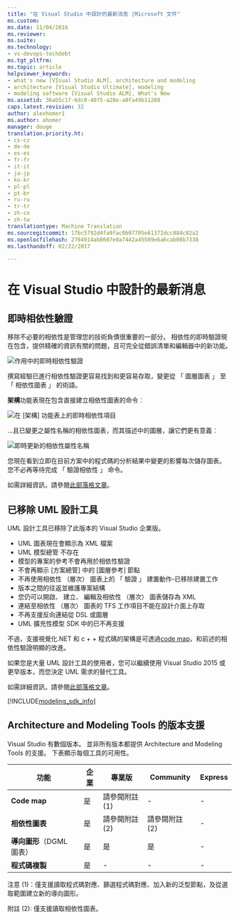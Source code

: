 ```yaml
---
title: "在 Visual Studio 中設計的最新消息 |Microsoft 文件"
ms.custom: 
ms.date: 11/04/2016
ms.reviewer: 
ms.suite: 
ms.technology:
- vs-devops-techdebt
ms.tgt_pltfrm: 
ms.topic: article
helpviewer_keywords:
- what's new [VIsual Studio ALM], architecture and modeling
- architecture [Visual Studio Ultimate], modeling
- modeling software [Visual Studio ALM], What's New
ms.assetid: 36ab5c17-6dc0-4075-a28e-a0fa49b11260
caps.latest.revision: 32
author: alexhomer1
ms.author: ahomer
manager: douge
translation.priority.ht:
- cs-cz
- de-de
- es-es
- fr-fr
- it-it
- ja-jp
- ko-kr
- pl-pl
- pt-br
- ru-ru
- tr-tr
- zh-cn
- zh-tw
translationtype: Machine Translation
ms.sourcegitcommit: 17bc5792d4fa9fac0b97705e61372dcc884c82a2
ms.openlocfilehash: 2704914ab8607e0a7442a45589e6a6cab08b7338
ms.lasthandoff: 02/22/2017

---
```

# <a name="what39s-new-for-design-in-visual-studio"></a>在 Visual Studio 中設計的最新消息

## <a name="live-dependency-validation"></a>即時相依性驗證

移除不必要的相依性是管理您的技術負債很重要的一部分。
相依性的即時驗證現在包含，提供精確的資訊有關的問題，且可完全從錯誤清單和編輯器中的新功能。

![作用中的即時相依性驗證](~/docs/modeling/media/dep-validation-whatsnew-01.png)

撰寫經驗已進行相依性驗證更容易找到和更容易存取，變更從 「 圖層圖表 」 至 「 相依性圖表 」 的術語。

**架構**功能表現在包含直接建立相依性圖表的命令︰

![在 [架構] 功能表上的即時相依性項目](~/docs/modeling/media/dep-validation-whatsnew-02.png)

...且已變更之屬性名稱的相依性圖表，而其描述中的圖層，讓它們更有意義︰

![即時更新的相依性屬性名稱](~/docs/modeling/media/dep-validation-whatsnew-03.png)

您現在看到立即在目前方案中的程式碼的分析結果中變更的影響每次儲存圖表。 您不必再等待完成 「 驗證相依性 」 命令。

如需詳細資訊，請參閱[此部落格文章](https://blogs.msdn.microsoft.com/visualstudioalm/2016/10/07/live-architecture-dependency-validation-in-visual-studio-15-preview-5/)。 
 
## <a name="uml-designers-have-been-removed"></a>已移除 UML 設計工具

UML 設計工具已移除了此版本的 Visual Studio 企業版。

* UML 圖表現在會顯示為 XML 檔案
* UML 模型總管 不存在
* 模型的專案的參考不會再用於相依性驗證
* 不會再顯示 [方案總管] 中的 [圖層參考] 節點
* 不再使用相依性 （層次） 圖表上的 「 驗證 」 建置動作-已移除建置工作 
* 版本之間的往返並維護專案結構
* 您仍可以開啟、 建立、 編輯及相依性 （層次） 圖表儲存為 XML
* 連結至相依性 （層次） 圖表的 TFS 工作項目不能在設計介面上存取
* 不再支援反向連結從 DSL 或圖層 
* UML 擴充性模型 SDK 中的已不再支援

不過，支援視覺化.NET 和 c + + 程式碼的架構是可透過[code map](map-dependencies-across-your-solutions.md)，和前述的相依性驗證明顯的改進。

如果您是大量 UML 設計工具的使用者，您可以繼續使用 Visual Studio 2015 或更早版本，而您決定 UML 需求的替代工具。

如需詳細資訊，請參閱[此部落格文章](https://blogs.msdn.microsoft.com/visualstudioalm/2016/10/14/uml-designers-have-been-removed-layer-designer-now-supports-live-architectural-analysis/)。 

[!INCLUDE[modeling_sdk_info](includes/modeling_sdk_info.md)]

<a name="VersionSupport"></a>
##  <a name="version-support-for-architecture-and-modeling-tools"></a>Architecture and Modeling Tools 的版本支援  

Visual Studio 有數個版本。 並非所有版本都提供 Architecture and Modeling Tools 的支援。 下表顯示每個工具的可用性。  
  
|**功能**|**企業**|**專業版**|**Community**|**Express**|  
|-----------------|--------------------|----------------------|-------------------|-----------------|  
|**Code map**|是|請參閱附註 (1)|-|-|  
|**相依性圖表**|是|請參閱附註 (2)|請參閱附註 (2)|-|  
|**導向圖形**（DGML 圖表）|是|是|是|-|  
|**程式碼複製**|是|-|-|-|  
  
注意 (1)：僅支援讀取程式碼對應、篩選程式碼對應、加入新的泛型節點，及從選取範圍建立新的導向圖形。

附註 (2): 僅支援讀取相依性圖表。

